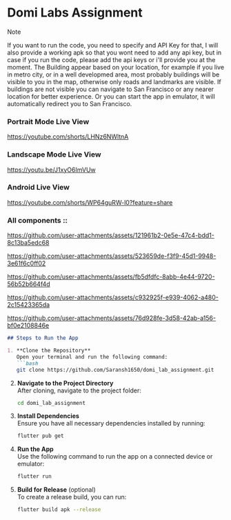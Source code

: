 # Domi Labs Assignment

> [!NOTE]  
> If you want to run the code, you need to specify and API Key for that, I will also provide a working apk so that you wont need to add any api key, but in case if you run the code, please add the api keys or i'll provide you at the moment.
> The Building appear based on your location, for example if you live in metro city, or in a well developmed area, most  probably buildings will be visible to you in the map, otherwise only roads and landmarks are visible.
> If buildings are not visible you can navigate to San Francisco or any nearer location for better experience.
> Or you can start the app in emulator, it will automatically redirect you to San Francisco.



### Portrait Mode Live View
https://youtube.com/shorts/LHNz6NWltnA

### Landscape Mode Live View
https://youtu.be/J1xyO6ImVUw

### Android Live View
https://youtube.com/shorts/WP64guRW-l0?feature=share

### All components ::



https://github.com/user-attachments/assets/121961b2-0e5e-47c4-bdd1-8c13ba5edc68



https://github.com/user-attachments/assets/523659de-f3f9-45d1-9948-3e61f6c0ff02



https://github.com/user-attachments/assets/fb5dfdfc-8abb-4e44-9720-56b52b664f4d



https://github.com/user-attachments/assets/c932925f-e939-4062-a480-2c15423365da



https://github.com/user-attachments/assets/76d928fe-3d58-42ab-a156-bf0e2108846e




```markdown
## Steps to Run the App

1. **Clone the Repository**  
   Open your terminal and run the following command:
   ```bash
   git clone https://github.com/Saransh1650/domi_lab_assignment.git
   ```

2. **Navigate to the Project Directory**  
   After cloning, navigate to the project folder:
   ```bash
   cd domi_lab_assignment
   ```

3. **Install Dependencies**  
   Ensure you have all necessary dependencies installed by running:
   ```bash
   flutter pub get
   ```

4. **Run the App**  
   Use the following command to run the app on a connected device or emulator:
   ```bash
   flutter run
   ```

5. **Build for Release** (optional)  
   To create a release build, you can run:
   ```bash
   flutter build apk --release
   ```










